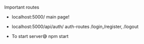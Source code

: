 Important routes
- localhost:5000/           main page!
- localhost:5000/api/auth/  auth-routes /login,/register, /logout





-  To start server😅
    npm start  
  